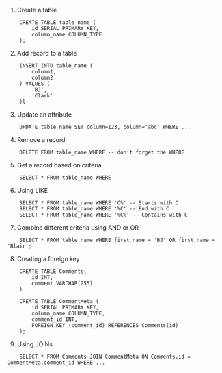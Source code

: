 1. Create a table
```
    CREATE TABLE table_name (
        id SERIAL PRIMARY KEY,
        column_name COLUMN_TYPE
    );

```
2. Add record to a table
```
    INSERT INTO table_name (
        column1,
        column2
    ) VALUES (
        'BJ',
        'Clark'
    )l
```

3. Update an attribute
```
    UPDATE table_name SET column=123, column='abc' WHERE ... 
```
4. Remove a record
```
    DELETE FROM table_name WHERE -- don't forget the WHERE
```
5. Get a record based on criteria
```
    SELECT * FROM table_name WHERE
```

6. Using LIKE
```
    SELECT * FROM table_name WHERE 'C%' -- Starts with C
    SELECT * FROM table_name WHERE '%C' -- End with C
    SELECT * FROM table_name WHERE '%C%' -- Contains with C
```

7. Combine different criteria using AND or OR
```
    SELECT * FROM table_name WHERE first_name = 'BJ' OR first_name = 'Blair';
```

8. Creating a foreign key
```
    CREATE TABLE Comments( 
        id INT,
        comment VARCHAR(255)
    )

    CREATE TABLE CommentMeta (
        id SERIAL PRIMARY KEY,
        column_name COLUMN_TYPE,
        comment_id INT, 
        FOREIGN KEY (comment_id) REFERENCES Comments(id)
    );
```

9. Using JOINs
```
    SELECT * FROM Comments JOIN CommentMeta ON Comments.id = CommentMeta.comment_id WHERE ...
```
